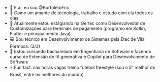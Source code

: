 - 👋 E aí, eu sou @BortoletoEric
- 👀 Como um amante de técnologia, trabalho e estudo com ela todos os dias.
- 💞️ Atualmente estou estágiando na Gertec como Desenvolvedor de Customizações para terminais de pagamento (programo em Kotlin, Flutter e principalmente Java).
- 💻 Sou técnico em Desenvolvimento de Sistemas pela Etec de Vila Formosa. (3/3) 
- 🌱 Estou cursando bacharelado em Engenharia de Software e fazendo curso de Extensão de IA generativa e Copilot para Desenvolvimento de Software
- ⚡ Fun fact: nas horas vagas treino futebol freestyle (sou o 5° melhor do Brasil, entre os melhores do mundo)

<!---
BortoletoEric/BortoletoEric is a ✨ special ✨ repository because its `README.md` (this file) appears on your GitHub profile.
You can click the Preview link to take a look at your changes.
--->

